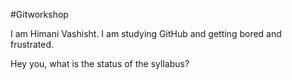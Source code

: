 #Gitworkshop


I am Himani Vashisht. I am studying GitHub and getting bored and frustrated.

Hey you, what is the status of the syllabus?
